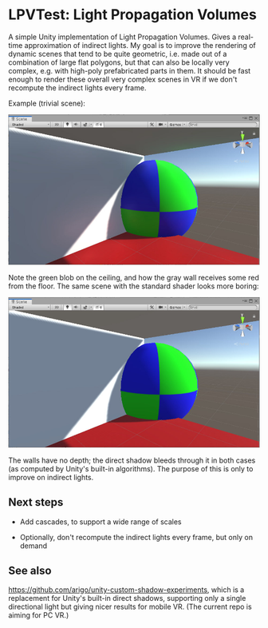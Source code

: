 # LPVTest: Light Propagation Volumes

A simple Unity implementation of Light Propagation Volumes.  Gives a real-time approximation
of indirect lights.  My goal is to improve the rendering of dynamic scenes that tend to be
quite geometric, i.e. made out of a combination of large flat polygons, but that can also be
locally very complex, e.g. with high-poly prefabricated parts in them.  It should be fast
enough to render these overall very complex scenes in VR if we don't recompute the indirect
lights every frame.

Example (trivial scene):

![sshot1](Screenshots/sshot1.jpg?raw=true "sshot1")

Note the green blob on the ceiling, and how the gray wall receives some red from the floor.
The same scene with the standard shader looks more boring:

![sshot0](Screenshots/sshot0.jpg?raw=true "sshot0")

The walls have no depth; the direct shadow bleeds through it in both cases (as computed by
Unity's built-in algorithms).  The purpose of this is only to improve on indirect lights.


## Next steps

* Add cascades, to support a wide range of scales

* Optionally, don't recompute the indirect lights every frame, but only on demand


## See also

https://github.com/arigo/unity-custom-shadow-experiments, which is a replacement for
Unity's built-in direct shadows, supporting only a single directional light but giving
nicer results for mobile VR.  (The current repo is aiming for PC VR.)
